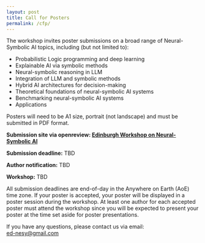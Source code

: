 ```yaml
---
layout: post
title: Call for Posters
permalink: /cfp/
---
```


<!-- The Workshop will be held in person on Monday, 13 May 2024, in Singapore, as a part of the [The Web Conference 2024](https://www2024.thewebconf.org/). -->

<!-- and for **the camera ready submission**, which has the correct notice at the first page of your paper. Please use the option `\usepackage[final]{xx}` in your main text file. Please **upload your camera ready version via making a revision at OpenReview**.  -->

The workshop invites poster submissions on a broad range of Neural-Symbolic AI topics, including (but not limited to):  

- Probabilistic Logic programming and deep learning 
- Explainable AI via symbolic methods 
- Neural-symbolic reasoning in LLM
- Integration of LLM and symbolic methods  
- Hybrid AI architectures for decision-making  
- Theoretical foundations of neural-symbolic AI systems
- Benchmarking neural-symbolic AI systems
- Applications 


Posters will need to be A1 size, portrait (not landscape) and must be submitted in PDF format. 
<!-- ~~8~~ 9 pages (excluding references and supplementary materials).  -->
<!--**6 presented by oral talks.** -->
<!--**We will select xx papers for short spotlight presentations and 2 papers for the outstanding paper.**-->
<!-- by [contacting the workshop committee](mailto:xx@xx.com). -->
<!-- We sincerely appreciate the sponsorship from xx on our workshop. -->

**Submission site via openreview: [Edinburgh Workshop on Neural-Symbolic AI](openreview)** <br>

**Submission deadline:** TBD <br>

**Author notification:** TBD

**Workshop:** TBD<br>

All submission deadlines are end-of-day in the Anywhere on Earth (AoE) time zone. If your poster is accepted, your poster will be displayed in a poster session during the workshop. At least one author for each accepted poster must attend the workshop since you will be expected to present your poster at the time set aside for poster presentations. 

If you have any questions, please contact us via email:<br>
[ed-nesy@gmail.com](mailto:ednesy@gmail.com)

<!-- ### Sponsorship
*WWW 2024 xx Workshop is generously sponsored by xx.*
<img src="https://github.com/xx/xx.github.io/blob/master/images/xx.png?raw=true" alt="xx sponsorship" width="250" height="85"> -->
